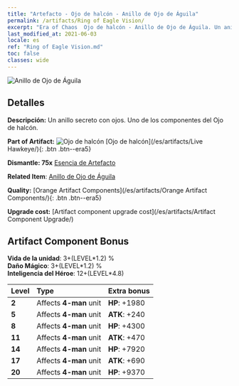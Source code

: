 ```yaml
---
title: "Artefacto - Ojo de halcón - Anillo de Ojo de Águila"
permalink: /artifacts/Ring of Eagle Vision/
excerpt: "Era of Chaos  Ojo de halcón - Anillo de Ojo de Águila. Un anillo secreto con ojos. Uno de los componentes del Ojo de halcón."
last_modified_at: 2021-06-03
locale: es
ref: "Ring of Eagle Vision.md"
toc: false
classes: wide
---
```


 ![Anillo de Ojo de Águila](/images/t/artifact_40334.png)



## Detalles

 **Descripción:** Un anillo secreto con ojos. Uno de los componentes del Ojo de halcón.

 **Part of Artifact:** ![Ojo de halcón](/images/t/icon_artifact_33.png) [Ojo de halcón](/es/artifacts/Live Hawkeye/){: .btn .btn--era5}

 **Dismantle: 75x** [Esencia de Artefacto](/ItemsES/con_905/)

 **Related Item**: [Anillo de Ojo de Águila](/ItemsES/art_135/)

 **Quality:** [Orange Artifact Components](/es/artifacts/Orange Artifact Components/){: .btn .btn--era5}

 **Upgrade cost:** [Artifact component upgrade cost](/es/artifacts/Artifact Component Upgrade/)

## Artifact Component Bonus

  **Vida de la unidad**: 3+(LEVEL\*1.2) %<br/>**Daño Mágico**: 3+(LEVEL\*1.2) %<br/>**Inteligencia del Héroe**: 12+(LEVEL\*4.8)

  |  Level  | Type |    Extra bonus  | 
  |:--------|:-----|:----------------| 
  | **2** | Affects **4-man** unit | **HP**: +1980 | 
  | **5** | Affects **4-man** unit | **ATK**: +240 | 
  | **8** | Affects **4-man** unit | **HP**: +4300 | 
  | **11** | Affects **4-man** unit | **ATK**: +470 | 
  | **14** | Affects **4-man** unit | **HP**: +7920 | 
  | **17** | Affects **4-man** unit | **ATK**: +690 | 
  | **20** | Affects **4-man** unit | **HP**: +9370 | 
